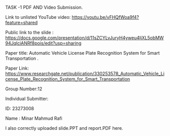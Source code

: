 TASK -1 PDF AND Video Submission.

Link to unlisted YouTube video: https://youtu.be/vFHQfWoa9f4?feature=shared

Public link to the slide : https://docs.google.com/presentation/d/11sZCYLvJuryH4yweu4IjXL5obMW94JqlciANRf8pois/edit?usp=sharing

Paper title: Automatic Vehicle License Plate Recognition System for Smart Transportation .

Paper Link: https://www.researchgate.net/publication/330253578_Automatic_Vehicle_License_Plate_Recognition_System_for_Smart_Transportation

Group Number:12

Individual Submitter:

ID: 23273008

Name : Minar Mahmud Rafi

I also correctly uploaded slide.PPT and report.PDF here.
